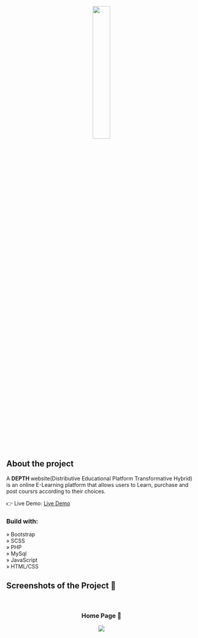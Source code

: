 
<div align='center'><img style="width:30%" src='https://github.com/Asifluvcode/Depth/assets/129084503/47d93d01-6345-4ccd-9aa2-1707f31d93f0'/></div>

<h2>About the project</h2>

  <p>A <b>DEPTH </b>website(Distributive Educational Platform Transformative Hybrid) is an online E-Learning platform that allows users to Learn, purchase and post coursrs according to their choices.</p>

👉 Live Demo: <a href='https://depth-e-learn.vercel.app/'>Live Demo</a>

<h3>Build with:</h3>

» Bootstrap<br>
» SCSS</br>
» PHP</br>
» MySql</br>
» JavaScript</br>
» HTML/CSS


<h2>Screenshots of the Project 📸</h2>
<br>
<h3 align='center'>Home Page 🏡</h3>

<div align='center'>
<img src='https://github.com/Asifluvcode/Depth/assets/129084503/56a24922-84f6-4af0-abb7-aa6d23cfca38'/>

</div>
